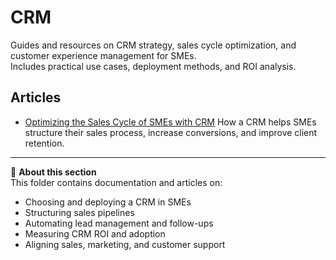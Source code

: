 # CRM

Guides and resources on CRM strategy, sales cycle optimization, and customer experience management for SMEs.  
Includes practical use cases, deployment methods, and ROI analysis.  

## Articles

- [Optimizing the Sales Cycle of SMEs with CRM](https://github.com/TizyConseil/knowledge-base/blob/main/crm/crm-sales-cycle-sme.md)
  How a CRM helps SMEs structure their sales process, increase conversions, and improve client retention.

---

📌 **About this section**  
This folder contains documentation and articles on:  
- Choosing and deploying a CRM in SMEs  
- Structuring sales pipelines  
- Automating lead management and follow-ups  
- Measuring CRM ROI and adoption  
- Aligning sales, marketing, and customer support
